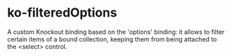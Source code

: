 ko-filteredOptions
==================

A custom Knockout binding based on the 'options' binding: it allows to filter certain items of a bound collection, keeping them from being attached to the &lt;select> control.
